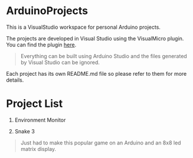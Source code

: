 # ArduinoProjects

This is a VisualStudio workspace for personal Arduino projects. 

The projects are developed in Visual Studio using the VisualMicro plugin.
You can find the plugin [here](http://www.visualmicro.com/).

> Everything can be built using Arduino Studio and the files generated by Visual Studio can be ignored.

Each project has its own README.md file so please refer to them for more details.

# Project List

1. Environment Monitor

2. Snake 3
> Just had to make this popular game on an Arduino and an 8x8 led matrix display.